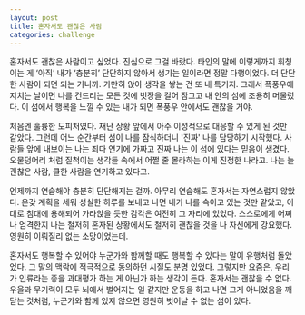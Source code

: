 ```yaml
---
layout: post
title: 혼자서도 괜찮은 사람
categories: challenge
---
```


혼자서도 괜찮은 사람이고 싶었다. 진심으로 그걸 바랐다. 타인의 말에 이렇게까지 휘청이는 게 ‘아직’ 내가 ‘충분히’ 단단하지 않아서 생기는 일이라면 정말 다행이었다. 더 단단한 사람이 되면 되는 거니까. 가만히 앉아 생각을 쌓는 건 또 내 특기지. 그래서 폭풍우에 지치는 날이면 나를 건드리는 모든 것에 빗장을 걸어 잠그고 내 안의 섬에 조용히 머물렀다. 이 섬에서 행복을 느낄 수 있는 내가 되면 폭풍우 안에서도 괜찮을 거야.

처음엔 훌륭한 도피처였다. 재난 상황 앞에서 아주 이성적으로 대응할 수 있게 된 것만 같았다. 그런데 어느 순간부터 섬이 나를 잠식하더니 '진짜' 나를 담당하기 시작했다. 사람들 앞에 내보이는 나는 죄다 연기에 가짜고 진짜 나는 이 섬에 있다는 믿음이 생겼다. 오물덩어리 처럼 질척이는 생각들 속에서 어쩔 줄 몰라하는 이게 진정한 나라고. 나는 늘 괜찮은 사람, 쿨한 사람을 연기하고 있다고.

언제까지 연습해야 충분히 단단해지는 걸까. 아무리 연습해도 혼자서는 자연스럽지 않았다. 온갖 계획을 세워 성실한 하루를 보내고 나면 내가 나를 속이고 있는 것만 같았고, 이대로 침대에 용해되어 가라앉을 듯한 감각은 여전히 그 자리에 있었다. 스스로에게 어찌나 엄격한지 나는 철저히 혼자된 상황에서도 철저히 괜찮을 것을 나 자신에게 강요했다. 영원히 이뤄질리 없는 소망이었는데.

혼자서도 행복할 수 있어야 누군가와 함께할 때도 행복할 수 있다는 말이 유행처럼 돌았었다. 그 말의 맥락에 적극적으로 동의하던 시절도 분명 있었다. 그렇지만 요즘은, 우리가 인류라는 종을 과대평가 하는 게 아닌가 하는 생각이 든다. 혼자서는 괜찮을 수 없다. 우울과 무기력이 모두 뇌에서 벌어지는 일 같지만 운동을 하고 나면 그게 아니었음을 깨닫는 것처럼, 누군가와 함께 있지 않으면 영원히 벗어날 수 없는 섬이 있다.